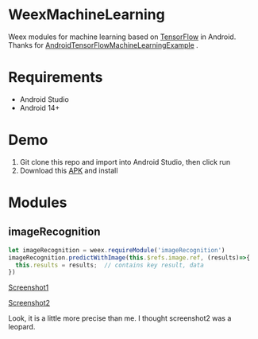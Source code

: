 # WeexMachineLearning

Weex modules for machine learning based on [TensorFlow](https://www.tensorflow.org/)  in Android. Thanks for  [AndroidTensorFlowMachineLearningExample](https://github.com/MindorksOpenSource/AndroidTensorFlowMachineLearningExample) .

# Requirements
* Android Studio
* Android 14+

# Demo
1. Git clone this repo and import into Android Studio, then click run
2. Download this [APK](doc/app-debug.apk) and install

# Modules

## imageRecognition

```javascript
let imageRecognition = weex.requireModule('imageRecognition')
imageRecognition.predictWithImage(this.$refs.image.ref, (results)=>{
  this.results = results;  // contains key result, data
})
```

[Screenshot1](https://github.com/wispy316/WeexMachineLearning/blob/master/doc/Screenshot1.png?raw=true)

[Screenshot2](https://github.com/wispy316/WeexMachineLearning/blob/master/doc/Screenshot2.png?raw=true)

Look, it is a little more precise than me. I thought screenshot2  was a leopard.

